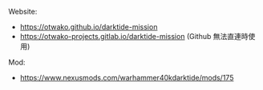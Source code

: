 Website:

-   https://otwako.github.io/darktide-mission
-   https://otwako-projects.gitlab.io/darktide-mission (Github 無法直連時使用)

Mod:

-   https://www.nexusmods.com/warhammer40kdarktide/mods/175
